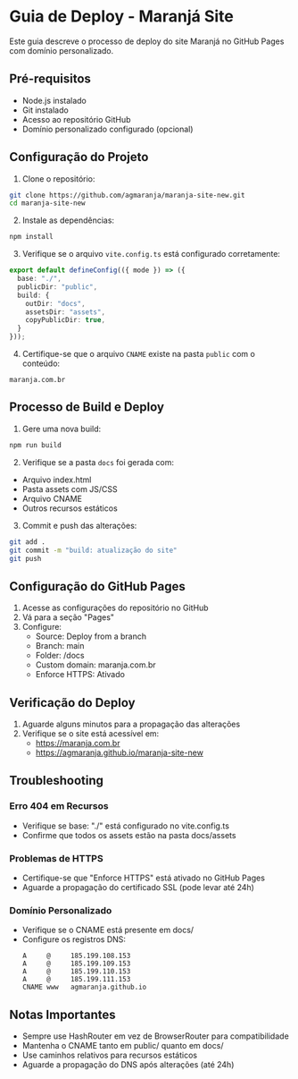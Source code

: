 # Guia de Deploy - Maranjá Site

Este guia descreve o processo de deploy do site Maranjá no GitHub Pages com domínio personalizado.

## Pré-requisitos

- Node.js instalado
- Git instalado
- Acesso ao repositório GitHub
- Domínio personalizado configurado (opcional)

## Configuração do Projeto

1. Clone o repositório:
```bash
git clone https://github.com/agmaranja/maranja-site-new.git
cd maranja-site-new
```

2. Instale as dependências:
```bash
npm install
```

3. Verifique se o arquivo `vite.config.ts` está configurado corretamente:
```typescript
export default defineConfig(({ mode }) => ({
  base: "./",
  publicDir: "public",
  build: {
    outDir: "docs",
    assetsDir: "assets",
    copyPublicDir: true,
  }
}));
```

4. Certifique-se que o arquivo `CNAME` existe na pasta `public` com o conteúdo:
```
maranja.com.br
```

## Processo de Build e Deploy

1. Gere uma nova build:
```bash
npm run build
```

2. Verifique se a pasta `docs` foi gerada com:
- Arquivo index.html
- Pasta assets com JS/CSS
- Arquivo CNAME
- Outros recursos estáticos

3. Commit e push das alterações:
```bash
git add .
git commit -m "build: atualização do site"
git push
```

## Configuração do GitHub Pages

1. Acesse as configurações do repositório no GitHub
2. Vá para a seção "Pages"
3. Configure:
   - Source: Deploy from a branch
   - Branch: main
   - Folder: /docs
   - Custom domain: maranja.com.br
   - Enforce HTTPS: Ativado

## Verificação do Deploy

1. Aguarde alguns minutos para a propagação das alterações
2. Verifique se o site está acessível em:
   - https://maranja.com.br
   - https://agmaranja.github.io/maranja-site-new

## Troubleshooting

### Erro 404 em Recursos
- Verifique se base: "./" está configurado no vite.config.ts
- Confirme que todos os assets estão na pasta docs/assets

### Problemas de HTTPS
- Certifique-se que "Enforce HTTPS" está ativado no GitHub Pages
- Aguarde a propagação do certificado SSL (pode levar até 24h)

### Domínio Personalizado
- Verifique se o CNAME está presente em docs/
- Configure os registros DNS:
  ```
  A     @     185.199.108.153
  A     @     185.199.109.153
  A     @     185.199.110.153
  A     @     185.199.111.153
  CNAME www   agmaranja.github.io
  ```

## Notas Importantes

- Sempre use HashRouter em vez de BrowserRouter para compatibilidade
- Mantenha o CNAME tanto em public/ quanto em docs/
- Use caminhos relativos para recursos estáticos
- Aguarde a propagação do DNS após alterações (até 24h) 